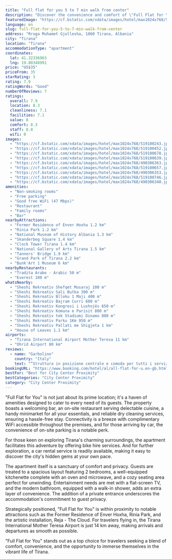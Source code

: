 ```yaml
---
title: "Full flat for you 5 to 7 min walk from center"
description: "Discover the convenience and comfort of \"Full Flat for You,\" a prime accommodation choice located just a short 5 to 7-minute stroll from the heart of Tirana."
featuredImage: "https://cf.bstatic.com/xdata/images/hotel/max1024x768/519100243.jpg?k=20744ee2bea7b276f967adc0eca3363c6b0c3445deabe9d579dbe16279a7822a&o=&hp=1"
language: en
slug: full-flat-for-you-5-to-7-min-walk-from-center
address: "Rruga Muhamet Gjollesha, 1060 Tirana, Albania"
city: "Tirana"
location: "Tirana"
accommodationType: "apartment"
coordinates:
  lat: 41.32336963
  lng: 19.80348991
price: "US$35"
priceFrom: 35
starRating: 3
rating: 7.9
ratingWords: "Good"
numberOfReviews: 7
ratings:
  overall: 7.9
  location: 8.3
  cleanliness: 7.1
  facilities: 7.1
  value: 8
  comfort: 8.3
  staff: 8.8
  wifi: 0
images:
  - "https://cf.bstatic.com/xdata/images/hotel/max1024x768/519100243.jpg?k=20744ee2bea7b276f967adc0eca3363c6b0c3445deabe9d579dbe16279a7822a&o=&hp=1"
  - "https://cf.bstatic.com/xdata/images/hotel/max1024x768/519100452.jpg?k=6fe7d179fff2b0e995ab45db3c05ee4893508b741478b96c2fec92ae71a5d164&o=&hp=1"
  - "https://cf.bstatic.com/xdata/images/hotel/max1024x768/519100678.jpg?k=3b315de5816458dec9299329acb872ef59d5eac473112464b2badab35768e342&o=&hp=1"
  - "https://cf.bstatic.com/xdata/images/hotel/max1024x768/519100639.jpg?k=4a7714f0bb30455e035680a7d352c58201ec0d02ec8b0df1902bab9193b5ec88&o=&hp=1"
  - "https://cf.bstatic.com/xdata/images/hotel/max1024x768/490306363.jpg?k=982c4388812af4fd0628a6da867518558786cd921cd80180abceedc4f5517715&o=&hp=1"
  - "https://cf.bstatic.com/xdata/images/hotel/max1024x768/519100657.jpg?k=f6d4b0f4fdff2c4ebbeaa09bbd91b93afe1230b398edbeb735dfef3b99d4e003&o=&hp=1"
  - "https://cf.bstatic.com/xdata/images/hotel/max1024x768/490306353.jpg?k=7b7138e1e6200b24cd47d8215bef1536ddb0706b68dee356c0e44a26a97e3420&o=&hp=1"
  - "https://cf.bstatic.com/xdata/images/hotel/max1024x768/519100746.jpg?k=2c57d85881416a437595303fe759ca8c40afcc6dd1d1fa06d4cd04e3374ff696&o=&hp=1"
  - "https://cf.bstatic.com/xdata/images/hotel/max1024x768/490306340.jpg?k=2e1bea9128051c1f3008798460a6937edb5393e2c462cc6b6f3abd1256b009d6&o=&hp=1"
amenities:
  - "Non-smoking rooms"
  - "Free parking"
  - "Good free WiFi (47 Mbps)"
  - "Restaurant"
  - "Family rooms"
  - "Bar"
nearbyAttractions:
  - "Former Residence of Enver Hoxha 1.2 km"
  - "Rinia Park 1.2 km"
  - "National Museum of History Albania 1.3 km"
  - "Skanderbeg Square 1.4 km"
  - "Clock Tower Tirana 1.4 km"
  - "National Gallery of Arts Tirana 1.5 km"
  - "Tanners' Bridge 1.9 km"
  - "Grand Park of Tirana 2.2 km"
  - "Bunk'Art 1 Museum 6 km"
nearbyRestaurants:
  - "Tradita Arabe - Arabic 50 m"
  - "Everest 100 m"
whatsNearby:
  - "Sheshi Rekreativ Shefqet Musaraj 100 m"
  - "Sheshi Rekreativ Sali Butka 300 m"
  - "Sheshi Rekreativ Blloku 1 Maji 400 m"
  - "Sheshi Rekreativ Bajram Curri 600 m"
  - "Sheshi Rekreativ Kongresi i Lushnjës 650 m"
  - "Sheshi Rekreativ Komuna e Parisit 800 m"
  - "Sheshi Rekreativ tek Stadiumi Dinamo 800 m"
  - "Sheshi Rekreativ Parku 1Km 950 m"
  - "Sheshi Rekreativ Pallati me Shigjeta 1 km"
  - "House of Leaves 1.1 km"
airports:
  - "Tirana International Airport Mother Teresa 11 km"
  - "Ohrid Airport 80 km"
reviews:
  - name: "Garbolino"
    country: "Italy"
    text: "“Struttura in posizione centrale e comoda per tutti i servizi. Accogliente e Host sempre presente e disponibile!”"
bookingURL: "https://www.booking.com/hotel/al/all-flat-for-u.en-gb.html?aid=8035640"
bestFor: "Best for City Center Proximity"
bestCategories: "City Center Proximity"
category: "City Center Proximity"
---
```


"Full Flat for You" is not just about its prime location; it's a haven of amenities designed to cater to every need of its guests. The property boasts a welcoming bar, an on-site restaurant serving delectable cuisine, a handy minimarket for all your essentials, and reliable dry cleaning services, ensuring a hassle-free stay. Connectivity is a breeze with complimentary WiFi accessible throughout the premises, and for those arriving by car, the convenience of on-site parking is a notable perk.

For those keen on exploring Tirana's charming surroundings, the apartment facilitates this adventure by offering bike hire services. And for further exploration, a car rental service is readily available, making it easy to discover the city's hidden gems at your own pace.

The apartment itself is a sanctuary of comfort and privacy. Guests are treated to a spacious layout featuring 2 bedrooms, a well-equipped kitchenette complete with an oven and microwave, and a cozy seating area perfect for unwinding. Entertainment needs are met with a flat-screen TV, and the modern bathroom, equipped with a walk-in shower, adds an extra layer of convenience. The addition of a private entrance underscores the accommodation's commitment to guest privacy.

Strategically positioned, "Full Flat for You" is within proximity to notable attractions such as the Former Residence of Enver Hoxha, Rinia Park, and the artistic installation, Reja - The Cloud. For travelers flying in, the Tirana International Mother Teresa Airport is just 14 km away, making arrivals and departures as smooth as possible.

"Full Flat for You" stands out as a top choice for travelers seeking a blend of comfort, convenience, and the opportunity to immerse themselves in the vibrant life of Tirana.